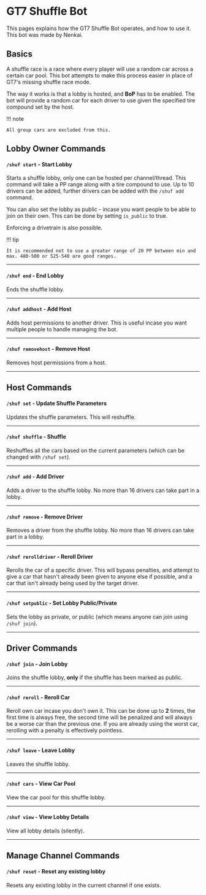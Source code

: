 # GT7 Shuffle Bot

This pages explains how the GT7 Shuffle Bot operates, and how to use it. This bot was made by Nenkai.

## Basics

A shuffle race is a race where every player will use a random car across a certain car pool. This bot attempts to make this process easier in place of GT7's missing shuffle race mode.

The way it works is that a lobby is hosted, and **BoP** has to be enabled. The bot will provide a random car for each driver to use given the specified tire compound set by the host.

!!! note

    All group cars are excluded from this.

## Lobby Owner Commands

#### `/shuf start` - Start Lobby

Starts a shuffle lobby, only one can be hosted per channel/thread. This command will take a PP range along with a tire compound to use. Up to 10 drivers can be added, further drivers can be added with the `/shuf add` command.

You can also set the lobby as public - incase you want people to be able to join on their own. This can be done by setting `is_public` to true.

Enforcing a drivetrain is also possible.

!!! tip
    
    It is recommended not to use a greater range of 20 PP between min and max. 480-500 or 525-540 are good ranges.

---

#### `/shuf end` - End Lobby

Ends the shuffle lobby.

---

#### `/shuf addhost` - Add Host

Adds host permissions to another driver. This is useful incase you want multiple people to handle managing the bot.

---

#### `/shuf removehost` - Remove Host

Removes host permissions from a host.

---

## Host Commands

#### `/shuf set` - Update Shuffle Parameters

Updates the shuffle parameters. This will reshuffle.

---

#### `/shuf shuffle` - Shuffle

Reshuffles all the cars based on the current parameters (which can be changed with `/shuf set`).

---

#### `/shuf add` - Add Driver

Adds a driver to the shuffle lobby. No more than 16 drivers can take part in a lobby.

---

#### `/shuf remove` - Remove Driver

Removes a driver from the shuffle lobby. No more than 16 drivers can take part in a lobby.

---

#### `/shuf rerolldriver` - Reroll Driver

Rerolls the car of a specific driver. This will bypass penalties, and attempt to give a car that hasn't already been given to anyone else if possible, and a car that isn't already being used by the target driver.

---

#### `/shuf setpublic` - Set Lobby Public/Private

Sets the lobby as private, or public (which means anyone can join using `/shuf join`).

---

## Driver Commands

#### `/shuf join` - Join Lobby

Joins the shuffle lobby, **only** if the shuffle has been marked as public.

---

#### `/shuf reroll` - Reroll Car

Reroll own car incase you don't own it. This can be done up to **2** times, the first time is always free, the second time will be penalized and will always be a worse car than the previous one. If you are already using the worst car, rerolling with a penalty is effectively pointless.

---

#### `/shuf leave` - Leave Lobby

Leaves the shuffle lobby.

---

#### `/shuf cars` - View Car Pool

View the car pool for this shuffle lobby.

---

#### `/shuf view` - View Lobby Details

View all lobby details (silently).

---

## Manage Channel Commands

#### `/shuf reset` - Reset any existing lobby

Resets any existing lobby in the current channel if one exists.